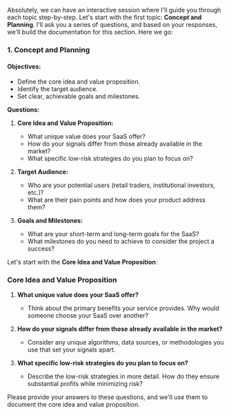 Absolutely, we can have an interactive session where I'll guide you through each topic step-by-step. Let's start with the first topic: **Concept and Planning**. I'll ask you a series of questions, and based on your responses, we'll build the documentation for this section. Here we go:

### 1. Concept and Planning

#### Objectives:
- Define the core idea and value proposition.
- Identify the target audience.
- Set clear, achievable goals and milestones.

**Questions:**

1. **Core Idea and Value Proposition:**
   - What unique value does your SaaS offer?
   - How do your signals differ from those already available in the market?
   - What specific low-risk strategies do you plan to focus on?

2. **Target Audience:**
   - Who are your potential users (retail traders, institutional investors, etc.)?
   - What are their pain points and how does your product address them?

3. **Goals and Milestones:**
   - What are your short-term and long-term goals for the SaaS?
   - What milestones do you need to achieve to consider the project a success?

Let's start with the **Core Idea and Value Proposition**:

### Core Idea and Value Proposition

1. **What unique value does your SaaS offer?**
   - Think about the primary benefits your service provides. Why would someone choose your SaaS over another?

2. **How do your signals differ from those already available in the market?**
   - Consider any unique algorithms, data sources, or methodologies you use that set your signals apart.

3. **What specific low-risk strategies do you plan to focus on?**
   - Describe the low-risk strategies in more detail. How do they ensure substantial profits while minimizing risk?

Please provide your answers to these questions, and we'll use them to document the core idea and value proposition.